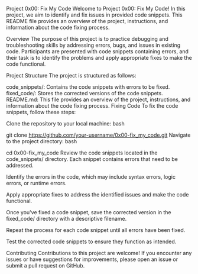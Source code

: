 Project 0x00: Fix My Code
Welcome to Project 0x00: Fix My Code! In this project, we aim to identify and fix issues in provided code snippets. This README file provides an overview of the project, instructions, and information about the code fixing process.

Overview
The purpose of this project is to practice debugging and troubleshooting skills by addressing errors, bugs, and issues in existing code. Participants are presented with code snippets containing errors, and their task is to identify the problems and apply appropriate fixes to make the code functional.

Project Structure
The project is structured as follows:

code_snippets/: Contains the code snippets with errors to be fixed.
fixed_code/: Stores the corrected versions of the code snippets.
README.md: This file provides an overview of the project, instructions, and information about the code fixing process.
Fixing Code
To fix the code snippets, follow these steps:

Clone the repository to your local machine:
bash

git clone https://github.com/your-username/0x00-fix_my_code.git
Navigate to the project directory:
bash

cd 0x00-fix_my_code
Review the code snippets located in the code_snippets/ directory. Each snippet contains errors that need to be addressed.

Identify the errors in the code, which may include syntax errors, logic errors, or runtime errors.

Apply appropriate fixes to address the identified issues and make the code functional.

Once you've fixed a code snippet, save the corrected version in the fixed_code/ directory with a descriptive filename.

Repeat the process for each code snippet until all errors have been fixed.

Test the corrected code snippets to ensure they function as intended.

Contributing
Contributions to this project are welcome! If you encounter any issues or have suggestions for improvements, please open an issue or submit a pull request on GitHub.
